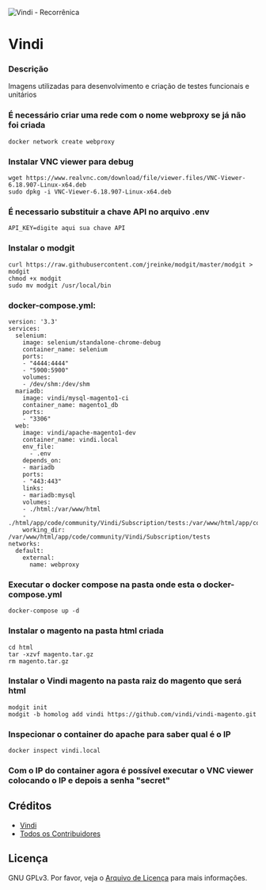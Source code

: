 ![Vindi - Recorrênica](https://blog.vindi.com.br/wp-content/uploads/2018/08/logo-vindi.png)

# Vindi 


### Descrição
Imagens utilizadas para desenvolvimento e criação de testes funcionais e unitários 


### É necessário criar uma rede com o nome webproxy se já não foi criada

```
docker network create webproxy
```


### Instalar VNC viewer para debug

```
wget https://www.realvnc.com/download/file/viewer.files/VNC-Viewer-6.18.907-Linux-x64.deb
sudo dpkg -i VNC-Viewer-6.18.907-Linux-x64.deb
```


### É necessario substituir a chave API no arquivo **.env**

```
API_KEY=digite aqui sua chave API
```


### Instalar o modgit

```
curl https://raw.githubusercontent.com/jreinke/modgit/master/modgit > modgit
chmod +x modgit
sudo mv modgit /usr/local/bin
```


### docker-compose.yml:

```
version: '3.3'
services:
  selenium:
    image: selenium/standalone-chrome-debug
    container_name: selenium
    ports:
    - "4444:4444"
    - "5900:5900"
    volumes:
    - /dev/shm:/dev/shm
  mariadb:
    image: vindi/mysql-magento1-ci
    container_name: magento1_db
    ports:
    - "3306"
  web:
    image: vindi/apache-magento1-dev
    container_name: vindi.local
    env_file:
      - .env
    depends_on:
    - mariadb
    ports:
    - "443:443"
    links:
    - mariadb:mysql
    volumes:
    - ./html:/var/www/html
    - ./html/app/code/community/Vindi/Subscription/tests:/var/www/html/app/code/community/Vindi/Subscription/tests
    working_dir: /var/www/html/app/code/community/Vindi/Subscription/tests
networks:
  default:
    external:
      name: webproxy
```

### Executar o docker compose na pasta onde esta o docker-compose.yml

```
docker-compose up -d
```

### Instalar o magento na pasta html criada
```
cd html
tar -xzvf magento.tar.gz
rm magento.tar.gz

```


### Instalar o Vindi magento na pasta raiz do magento que será html

```
modgit init
modgit -b homolog add vindi https://github.com/vindi/vindi-magento.git
```


### Inspecionar o container do apache para saber qual é o IP

```
docker inspect vindi.local
```

### Com o IP do container agora é possível executar o VNC viewer colocando o IP e depois a senha "secret"


## Créditos
- [Vindi](https://github.com/vindi)
- [Todos os Contribuidores](https://github.com/vindi/vindi-magento/contributors)

## Licença
GNU GPLv3. Por favor, veja o [Arquivo de Licença](LICENSE) para mais informações.

